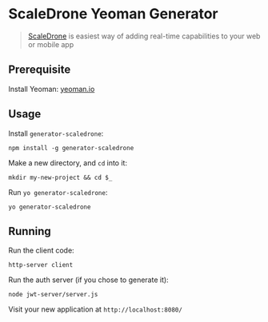 # ScaleDrone Yeoman Generator

> [ScaleDrone](https://www.scaledrone.com) is easiest way of adding real-time capabilities to your web or mobile app

## Prerequisite

Install Yeoman: [yeoman.io](http://yeoman.io/)

## Usage

Install `generator-scaledrone`:
```
npm install -g generator-scaledrone
```

Make a new directory, and `cd` into it:
```
mkdir my-new-project && cd $_
```

Run `yo generator-scaledrone`:
```
yo generator-scaledrone
```

## Running

Run the client code:
```
http-server client
```

Run the auth server (if you chose to generate it):
```
node jwt-server/server.js
```

Visit your new application at `http://localhost:8080/`

